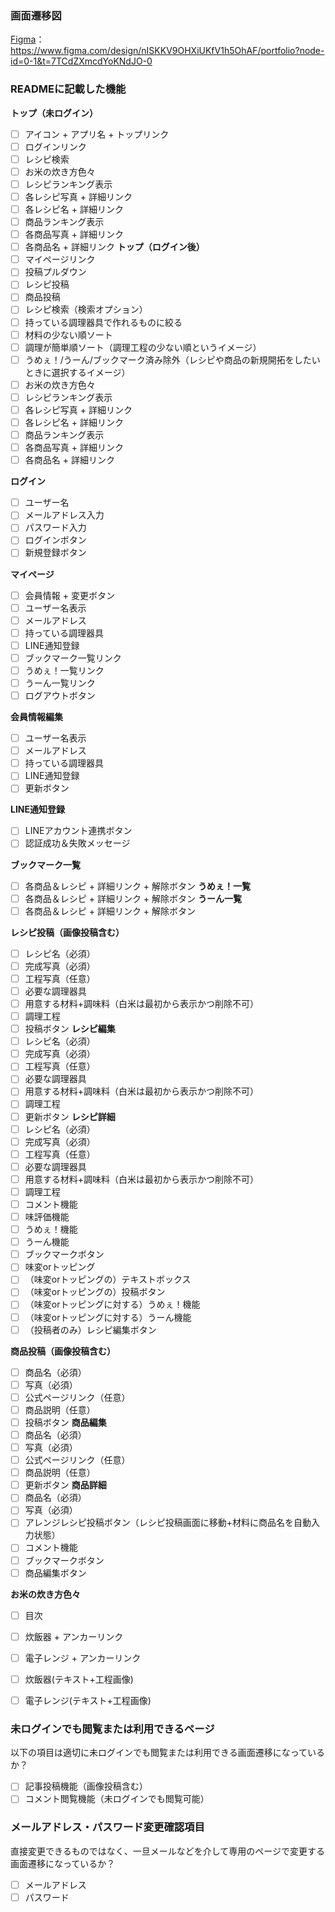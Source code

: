 ### 画面遷移図
[Figma](https://www.figma.com/design/nISKKV9OHXiUKfV1h5OhAF/portfolio?node-id=0-1&t=7TCdZXmcdYoKNdJO-0)：https://www.figma.com/design/nISKKV9OHXiUKfV1h5OhAF/portfolio?node-id=0-1&t=7TCdZXmcdYoKNdJO-0

### READMEに記載した機能
**トップ（未ログイン）**
- [ ] アイコン + アプリ名 + トップリンク
- [ ] ログインリンク
- [ ] レシピ検索
- [ ] お米の炊き方色々
- [ ] レシピランキング表示
 - [ ] 各レシピ写真 + 詳細リンク
 - [ ] 各レシピ名 + 詳細リンク
- [ ] 商品ランキング表示
 - [ ] 各商品写真 + 詳細リンク
 - [ ] 各商品名 + 詳細リンク
**トップ（ログイン後）**
- [ ] マイページリンク
- [ ] 投稿プルダウン
 - [ ] レシピ投稿
 - [ ] 商品投稿
- [ ] レシピ検索（検索オプション）
 - [ ] 持っている調理器具で作れるものに絞る
 - [ ] 材料の少ない順ソート
 - [ ] 調理が簡単順ソート（調理工程の少ない順というイメージ）
 - [ ] うめぇ！/うーん/ブックマーク済み除外（レシピや商品の新規開拓をしたいときに選択するイメージ）
- [ ] お米の炊き方色々
- [ ] レシピランキング表示
 - [ ] 各レシピ写真 + 詳細リンク
 - [ ] 各レシピ名 + 詳細リンク
- [ ] 商品ランキング表示
 - [ ] 各商品写真 + 詳細リンク
 - [ ] 各商品名 + 詳細リンク

**ログイン**
- [ ] ユーザー名
- [ ] メールアドレス入力
- [ ] パスワード入力
- [ ] ログインボタン
- [ ] 新規登録ボタン

**マイページ**
- [ ] 会員情報 + 変更ボタン
 - [ ] ユーザー名表示
 - [ ] メールアドレス
 - [ ] 持っている調理器具
 - [ ] LINE通知登録
- [ ] ブックマーク一覧リンク
- [ ] うめぇ！一覧リンク
- [ ] うーん一覧リンク
- [ ] ログアウトボタン

**会員情報編集**
- [ ] ユーザー名表示
- [ ] メールアドレス
- [ ] 持っている調理器具
- [ ] LINE通知登録
- [ ] 更新ボタン

**LINE通知登録**
- [ ] LINEアカウント連携ボタン
- [ ] 認証成功＆失敗メッセージ

**ブックマーク一覧**
- [ ] 各商品＆レシピ + 詳細リンク + 解除ボタン
**うめぇ！一覧**
- [ ] 各商品＆レシピ + 詳細リンク + 解除ボタン
**うーん一覧**
- [ ] 各商品＆レシピ + 詳細リンク + 解除ボタン

**レシピ投稿（画像投稿含む）**
- [ ] レシピ名（必須）
- [ ] 完成写真（必須）
- [ ] 工程写真（任意）
- [ ] 必要な調理器具
- [ ] 用意する材料+調味料（白米は最初から表示かつ削除不可）
- [ ] 調理工程
- [ ] 投稿ボタン
**レシピ編集**
- [ ] レシピ名（必須）
- [ ] 完成写真（必須）
- [ ] 工程写真（任意）
- [ ] 必要な調理器具
- [ ] 用意する材料+調味料（白米は最初から表示かつ削除不可）
- [ ] 調理工程
- [ ] 更新ボタン
**レシピ詳細**
- [ ] レシピ名（必須）
- [ ] 完成写真（必須）
- [ ] 工程写真（任意）
- [ ] 必要な調理器具
- [ ] 用意する材料+調味料（白米は最初から表示かつ削除不可）
- [ ] 調理工程
- [ ] コメント機能
- [ ] 味評価機能
 - [ ] うめぇ！機能
 - [ ] うーん機能
- [ ] ブックマークボタン
- [ ] 味変orトッピング
 - [ ] （味変orトッピングの）テキストボックス
 - [ ] （味変orトッピングの）投稿ボタン
 - [ ] （味変orトッピングに対する）うめぇ！機能
 - [ ] （味変orトッピングに対する）うーん機能
- [ ] （投稿者のみ）レシピ編集ボタン

**商品投稿（画像投稿含む）**
- [ ] 商品名（必須）
- [ ] 写真（必須）
- [ ] 公式ページリンク（任意）
- [ ] 商品説明（任意）
- [ ] 投稿ボタン
**商品編集**
- [ ] 商品名（必須）
- [ ] 写真（必須）
- [ ] 公式ページリンク（任意）
- [ ] 商品説明（任意）
- [ ] 更新ボタン
**商品詳細**
- [ ] 商品名（必須）
- [ ] 写真（必須）
- [ ] アレンジレシピ投稿ボタン（レシピ投稿画面に移動+材料に商品名を自動入力状態）
- [ ] コメント機能
- [ ] ブックマークボタン
- [ ] 商品編集ボタン

**お米の炊き方色々**
- [ ] 目次
 - [ ] 炊飯器 + アンカーリンク
 - [ ] 電子レンジ + アンカーリンク
- [ ] 炊飯器(テキスト+工程画像)
- [ ] 電子レンジ(テキスト+工程画像)






### 未ログインでも閲覧または利用できるページ
以下の項目は適切に未ログインでも閲覧または利用できる画面遷移になっているか？
- [ ] 記事投稿機能（画像投稿含む）
- [ ] コメント閲覧機能（未ログインでも閲覧可能）

### メールアドレス・パスワード変更確認項目
直接変更できるものではなく、一旦メールなどを介して専用のページで変更する画面遷移になっているか？
- [ ] メールアドレス
- [ ] パスワード